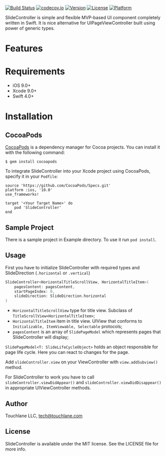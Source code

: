 [![Build Status](https://travis-ci.org/touchlane/SlideController.svg?branch=master)](https://travis-ci.org/touchlane/SlideController)
[![codecov.io](https://codecov.io/gh/touchlane/SlideController/branch/master/graphs/badge.svg)](https://codecov.io/gh/codecov/example-swift/branch/master)
[![Version](https://img.shields.io/cocoapods/v/ScrollController.svg?style=flat)](http://cocoapods.org/pods/ScrollController)
[![License](https://img.shields.io/cocoapods/l/ScrollController.svg?style=flat)](http://cocoapods.org/pods/ScrollController)
[![Platform](https://img.shields.io/cocoapods/p/ScrollController.svg?style=flat)](http://cocoapods.org/pods/ScrollController)

SlideController is simple and flexible MVP-based UI component completely written in Swift. It is nice alternative for UIPageViewController built using power of generic types.

# Features

# Requirements

* iOS 9.0+
* Xcode 9.0+
* Swift 4.0+

# Installation

## CocoaPods

[CocoaPods](https://cocoapods.org) is a dependency manager for Cocoa projects. You can install it with the following command:

```$ gem install cocoapods```

To integrate SlideController into your Xcode project using CocoaPods, specify it in your ```Podfile```:

```
source 'https://github.com/CocoaPods/Specs.git'
platform :ios, '10.0'
use_frameworks!

target '<Your Target Name>' do
    pod 'SlideController'
end
```

## Sample Project

There is a sample project in Example directory. To use it run `pod install`.

## Usage

First you have to initialize SlideController with required types and SlideDirection (``.horizontal`` or ``.vertical``)

```swift
SlideController<HorizontalTitleScrollView, HorizontalTitleItem>(
    pagesContent: pagesContent,
    startPageIndex: 0,
    slideDirection: SlideDirection.horizontal
)
```

* ``HorizontalTitleScrollView`` type for title view. Subclass of ``TitleScrollView<HorizontalTitleItem>``;
* ``HorizontalTitleItem`` item in title view. UIView that conforms to ``Initializable, ItemViewable, Selectable`` protocols;
* ``pagesContent`` is an array of ``SlidePageModel`` which represents pages that SlideController will display;

``SlidePageModel<T: SlideLifeCycleObject>`` holds an object responsible for page life cycle. Here you can react to changes for the page.

Add ``slideController.view`` on your ViewController with ``view.addSubview()`` method.

For SlideController to work you have to call ``slideController.viewDidAppear()`` and ``slideController.viewDidDisappear()`` in appropriate UIViewController methods.

## Author

Touchlane LLC, tech@touchlane.com

## License

SlideController is available under the MIT license. See the LICENSE file for more info.
